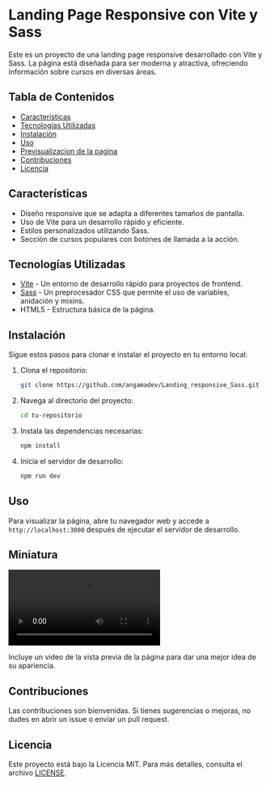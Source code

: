 # Landing Page Responsive con Vite y Sass

Este es un proyecto de una landing page responsive desarrollado con Vite y Sass. La página está diseñada para ser moderna y atractiva, ofreciendo información sobre cursos en diversas áreas.

## Tabla de Contenidos

- [Características](#características)
- [Tecnologías Utilizadas](#tecnologías-utilizadas)
- [Instalación](#instalación)
- [Uso](#uso)
- [Previsualizacion de la pagina](#miniatura)
- [Contribuciones](#contribuciones)
- [Licencia](#licencia)

## Características

- Diseño responsive que se adapta a diferentes tamaños de pantalla.
- Uso de Vite para un desarrollo rápido y eficiente.
- Estilos personalizados utilizando Sass.
- Sección de cursos populares con botones de llamada a la acción.

## Tecnologías Utilizadas

- [Vite](https://vitejs.dev/) - Un entorno de desarrollo rápido para proyectos de frontend.
- [Sass](https://sass-lang.com/) - Un preprocesador CSS que permite el uso de variables, anidación y mixins.
- HTML5 - Estructura básica de la página.

## Instalación

Sigue estos pasos para clonar e instalar el proyecto en tu entorno local:

1. Clona el repositorio:

   ```bash
   git clone https://github.com/angamadev/Landing_responsive_Sass.git
   ```

2. Navega al directorio del proyecto:

   ```bash
   cd tu-repositorio
   ```

3. Instala las dependencias necesarias:

   ```bash
   npm install
   ```

4. Inicia el servidor de desarrollo:

   ```bash
   npm run dev
   ```

## Uso

Para visualizar la página, abre tu navegador web y accede a `http://localhost:3000` después de ejecutar el servidor de desarrollo.

## Miniatura

![Mustra una previsualizacion de la página](/img/video_preview.avi)

Incluye un video de la vista previa de la página para dar una mejor idea de su apariencia.

## Contribuciones

Las contribuciones son bienvenidas. Si tienes sugerencias o mejoras, no dudes en abrir un issue o enviar un pull request.

## Licencia

Este proyecto está bajo la Licencia MIT. Para más detalles, consulta el archivo [LICENSE](LICENSE).
